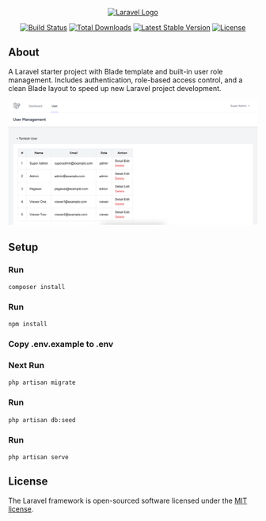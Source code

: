 <p align="center"><a href="https://laravel.com" target="_blank"><img src="https://raw.githubusercontent.com/laravel/art/master/logo-lockup/5%20SVG/2%20CMYK/1%20Full%20Color/laravel-logolockup-cmyk-red.svg" width="400" alt="Laravel Logo"></a></p>

<p align="center">
<a href="https://github.com/laravel/framework/actions"><img src="https://github.com/laravel/framework/workflows/tests/badge.svg" alt="Build Status"></a>
<a href="https://packagist.org/packages/laravel/framework"><img src="https://img.shields.io/packagist/dt/laravel/framework" alt="Total Downloads"></a>
<a href="https://packagist.org/packages/laravel/framework"><img src="https://img.shields.io/packagist/v/laravel/framework" alt="Latest Stable Version"></a>
<a href="https://packagist.org/packages/laravel/framework"><img src="https://img.shields.io/packagist/l/laravel/framework" alt="License"></a>
</p>

## About

A Laravel starter project with Blade template and built-in user role management. Includes authentication, role-based access control, and a clean Blade layout to speed up new Laravel project development.

<p align="center">
  <img src="https://raw.githubusercontent.com/abdulwahidkahar/laravel-base-role-blade/master/public/preview.png" alt="Preview" width="600">
</p>

## Setup
### Run
```
composer install
```

### Run
```
npm install
```

### Copy .env.example to .env 

### Next Run 
```
php artisan migrate
```

### Run
```
php artisan db:seed
```

### Run
```
php artisan serve
```

## License

The Laravel framework is open-sourced software licensed under the [MIT license](https://opensource.org/licenses/MIT).
